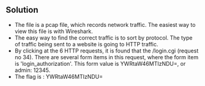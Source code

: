 ## Solution
- The file is a pcap file, which records network traffic. The easiest way to view this file is with Wireshark. 
- The easy way to find the correct traffic is to sort by protocol. The type of traffic being sent to a website is going to HTTP traffic. 
- By clicking at the 6 HTTP requests, it is found that the /login.cgi (request no 34). There are several form items in this request, where the form item is 'login_authorization'. This form value is YWRtaW46MTIzNDU=, or admin: 12345.
- The flag is : YWRtaW46MTIzNDU=